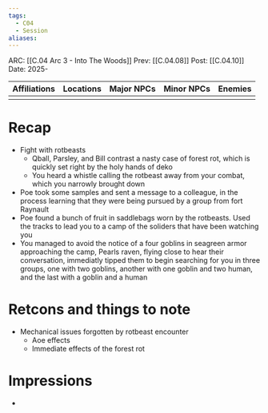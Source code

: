```yaml
---
tags:
  - C04
  - Session
aliases:
---
```

ARC: [[C.04 Arc 3 - Into The Woods]]
Prev: [[C.04.08]]
Post: [[C.04.10]]
Date: 2025-

| Affiliations | Locations | Major NPCs | Minor NPCs |  Enemies   | 
| ----------------- | ------------ | --------- | ---------- | ---------- |
|                   |              |           |            |             |

# Recap
- Fight with rotbeasts
	- Qball, Parsley, and Bill contrast a nasty case of forest rot, which is quickly set right by the holy hands of deko 
	- You heard a whistle calling the rotbeast away from your combat, which you narrowly brought down
- Poe took some samples and sent a message to a colleague, in the process learning that they were being pursued by a group from fort Raynault 
- Poe found a bunch of fruit in saddlebags worn by the rotbeasts. Used the tracks to lead you to a camp of the soliders that have been watching you
- You managed to avoid the notice of a four goblins in seagreen armor approaching the camp, Pearls raven, flying close to hear their conversation, immediatly tipped them to begin searching for you in three groups, one with two goblins, another with one goblin and two human, and the last with a goblin and a human
# Retcons and things to note
- Mechanical issues forgotten by rotbeast encounter
	- Aoe effects
	- Immediate effects of the forest rot 
# Impressions
   - 